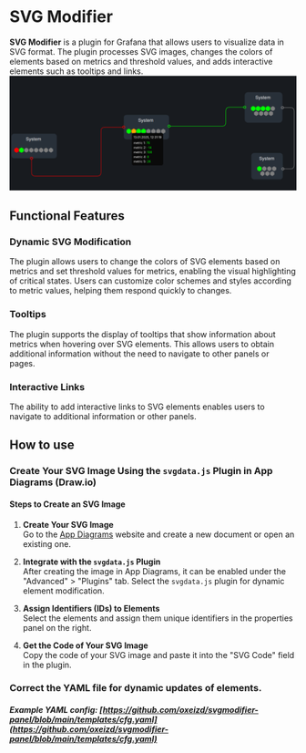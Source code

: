 # SVG Modifier

**SVG Modifier** is a plugin for Grafana that allows users to visualize data in SVG format. The plugin processes SVG images, changes the colors of elements based on metrics and threshold values, and adds interactive elements such as tooltips and links.
![image](https://github.com/oxeizd/svgmodifier-panel/blob/main/src/img/example.png)

## Functional Features

### Dynamic SVG Modification

The plugin allows users to change the colors of SVG elements based on metrics and set threshold values for metrics, enabling the visual highlighting of critical states. Users can customize color schemes and styles according to metric values, helping them respond quickly to changes.

### Tooltips

The plugin supports the display of tooltips that show information about metrics when hovering over SVG elements. This allows users to obtain additional information without the need to navigate to other panels or pages.

### Interactive Links

The ability to add interactive links to SVG elements enables users to navigate to additional information or other panels.

## How to use

### Create Your SVG Image Using the `svgdata.js` Plugin in App Diagrams (Draw.io)

#### Steps to Create an SVG Image

1. **Create Your SVG Image**  
   Go to the [App Diagrams](https://app.diagrams.net/) website and create a new document or open an existing one.

2. **Integrate with the `svgdata.js` Plugin**  
   After creating the image in App Diagrams, it can be enabled under the "Advanced" > "Plugins" tab. Select the `svgdata.js` plugin for dynamic element modification.

3. **Assign Identifiers (IDs) to Elements**  
   Select the elements and assign them unique identifiers in the properties panel on the right.

4. **Get the Code of Your SVG Image**  
   Copy the code of your SVG image and paste it into the "SVG Code" field in the plugin.

### Correct the YAML file for dynamic updates of elements.

##### Example YAML config: [https://github.com/oxeizd/svgmodifier-panel/blob/main/templates/cfg.yaml](https://github.com/oxeizd/svgmodifier-panel/blob/main/templates/cfg.yaml)
